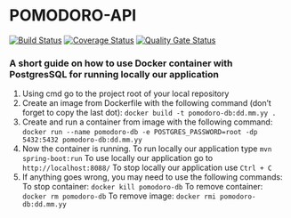 # POMODORO-API

[![Build Status](https://travis-ci.org/aoharkov/pomodoro-api.svg?branch=develop)](https://travis-ci.org/aoharkov/pomodoro-api)
[![Coverage Status](https://sonarcloud.io/api/project_badges/measure?project=aoharkov_pomodoro-api&metric=coverage)](https://sonarcloud.io/dashboard?id=aoharkov_pomodoro-api)
[![Quality Gate Status](https://sonarcloud.io/api/project_badges/measure?project=aoharkov_pomodoro-api&metric=alert_status)](https://sonarcloud.io/dashboard?id=aoharkov_pomodoro-api)


### A short guide on how to use Docker container with PostgresSQL for running locally our application

1.	Using cmd go to the project root of your local repository
2.	Create an image from Dockerfile with the following command (don’t forget to copy the last dot):
``` docker build -t pomodoro-db:dd.mm.yy . ```
3.	Create and run a container from image with the following command: 
``` docker run --name pomodoro-db -e POSTGRES_PASSWORD=root -dp 5432:5432 pomodoro-db:dd.mm.yy ```
4.	Now the container is running.
To run locally our application type ``` mvn spring-boot:run ```
To use locally our application go to  ``` http://localhost:8088/ ```
To stop locally our application use  ``` Ctrl + C ```
5.	If anything goes wrong, you may need to use the following commands:
To stop container: ``` docker kill pomodoro-db ``` 
To remove container: ``` docker rm pomodoro-db```
To remove image: ``` docker rmi pomodoro-db:dd.mm.yy ```
